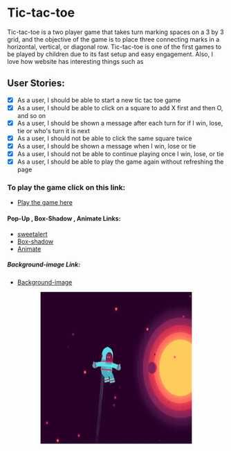 # Tic-tac-toe
Tic-tac-toe is a two player game that takes turn marking spaces on a 3 by 3 grid, and the objective of the game is to place three connecting marks in a horizontal, vertical, or diagonal row. Tic-tac-toe is one of the first games to be played by children due to its fast setup and easy engagement. Also, I love how website has interesting things such as 

## User Stories:

- [x] As a user, I should be able to start a new tic tac toe game
- [x] As a user, I should be able to click on a square to add X first and then O, and so on
- [x] As a user, I should be shown a message after each turn for if I win, lose, tie or who's turn it is next
- [x] As a user, I should not be able to click the same square twice
- [x] As a user, I should be shown a message when I win, lose or tie
- [x] As a user, I should not be able to continue playing once I win, lose, or tie
- [x] As a user, I should be able to play the game again without refreshing the page

### To play the game click on this link:
* [Play the game here](https://faisalalsharari.github.io/project-1-prompt/) 

#### Pop-Up , Box-Shadow , Animate Links:

* [sweetalert](https://sweetalert.js.org/)
* [Box-shadow](https://www.cssmatic.com/box-shadow)
* [Animate](https://daneden.github.io/animate.css/)

##### Background-image Link:
* [Background-image](http://static1.squarespace.com/static/56b10ca7d210b8b461e5ba02/56b10e8e044262bb41be1f4e/59bfbd6764b05fdb97120323/1523627346984/PopArt.gif?format=1500w) 
<p align="center"><img src="./Background-image/BG.gif" width="350" height="350" ></p>